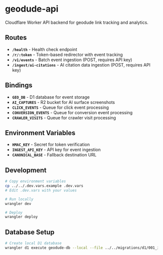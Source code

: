 # geodude-api

Cloudflare Worker API backend for geodude link tracking and analytics.

## Routes

- **`/health`** - Health check endpoint
- **`/r/:token`** - Token-based redirector with event tracking
- **`/v1/events`** - Batch event ingestion (POST, requires API key)
- **`/ingest/ai-citations`** - AI citation data ingestion (POST, requires API key)

## Bindings

- **`GEO_DB`** - D1 database for event storage
- **`AI_CAPTURES`** - R2 bucket for AI surface screenshots
- **`CLICK_EVENTS`** - Queue for click event processing
- **`CONVERSION_EVENTS`** - Queue for conversion event processing
- **`CRAWLER_VISITS`** - Queue for crawler visit processing

## Environment Variables

- **`HMAC_KEY`** - Secret for token verification
- **`INGEST_API_KEY`** - API key for event ingestion
- **`CANONICAL_BASE`** - Fallback destination URL

## Development

```bash
# Copy environment variables
cp ../../.dev.vars.example .dev.vars
# Edit .dev.vars with your values

# Run locally
wrangler dev

# Deploy
wrangler deploy
```

## Database Setup

```bash
# Create local D1 database
wrangler d1 execute geodude-db --local --file ../../migrations/d1/001_init.sql
```
